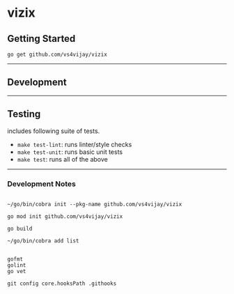 # vizix

## Getting Started

```console
go get github.com/vs4vijay/vizix
```

---

## Development

---

## Testing

includes following suite of tests.
- `make test-lint`: runs linter/style checks
- `make test-unit`: runs basic unit tests
- `make test`: runs all of the above

---

### Development Notes
```

~/go/bin/cobra init --pkg-name github.com/vs4vijay/vizix

go mod init github.com/vs4vijay/vizix

go build

~/go/bin/cobra add list


gofmt
golint
go vet

git config core.hooksPath .githooks

```